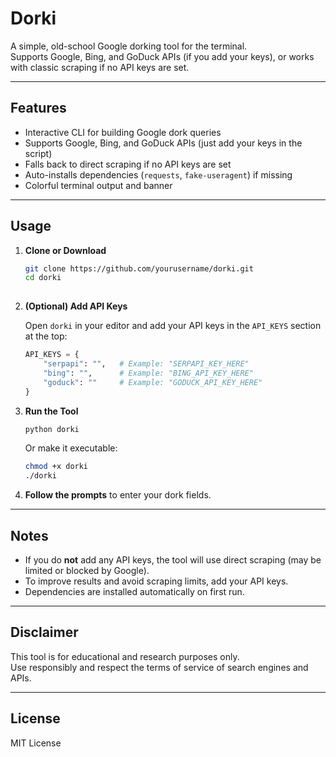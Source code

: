 # Dorki

A simple, old-school Google dorking tool for the terminal.  
Supports Google, Bing, and GoDuck APIs (if you add your keys), or works with classic scraping if no API keys are set.

---

## Features

- Interactive CLI for building Google dork queries
- Supports Google, Bing, and GoDuck APIs (just add your keys in the script)
- Falls back to direct scraping if no API keys are set
- Auto-installs dependencies (`requests`, `fake-useragent`) if missing
- Colorful terminal output and banner

---

## Usage

1. **Clone or Download**
   ```sh
   git clone https://github.com/yourusername/dorki.git
   cd dorki
  
   ```

2. **(Optional) Add API Keys**

   Open `dorki` in your editor and add your API keys in the `API_KEYS` section at the top:
   ```python
   API_KEYS = {
       "serpapi": "",   # Example: "SERPAPI_KEY_HERE"
       "bing": "",      # Example: "BING_API_KEY_HERE"
       "goduck": ""     # Example: "GODUCK_API_KEY_HERE"
   }
   ```

3. **Run the Tool**
   ```sh
   python dorki
   ```

   Or make it executable:
   ```sh
   chmod +x dorki
   ./dorki
   ```

4. **Follow the prompts** to enter your dork fields.

---

## Notes

- If you do **not** add any API keys, the tool will use direct scraping (may be limited or blocked by Google).
- To improve results and avoid scraping limits, add your API keys.
- Dependencies are installed automatically on first run.

---

## Disclaimer

This tool is for educational and research purposes only.  
Use responsibly and respect the terms of service of search engines and APIs.

---

## License

MIT License
